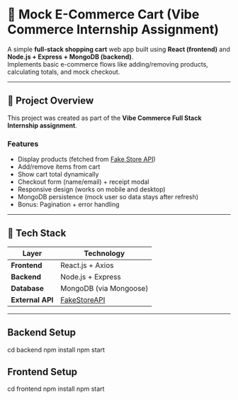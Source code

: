 # 🛒 Mock E-Commerce Cart (Vibe Commerce Internship Assignment)

A simple **full-stack shopping cart** web app built using **React (frontend)** and **Node.js + Express + MongoDB (backend)**.  
Implements basic e-commerce flows like adding/removing products, calculating totals, and mock checkout.

---

## 🚀 Project Overview

This project was created as part of the **Vibe Commerce Full Stack Internship assignment**.

### Features
- Display products (fetched from [Fake Store API](https://fakestoreapi.com/))
- Add/remove items from cart
- Show cart total dynamically
- Checkout form (name/email) + receipt modal
- Responsive design (works on mobile and desktop)
- MongoDB persistence (mock user so data stays after refresh)
- Bonus: Pagination + error handling

---

## 🧩 Tech Stack

| Layer | Technology |
|--------|-------------|
| **Frontend** | React.js + Axios |
| **Backend** | Node.js + Express |
| **Database** | MongoDB (via Mongoose) |
| **External API** | [FakeStoreAPI](https://fakestoreapi.com/products) |

---

## Backend Setup
cd backend
npm install
npm start

## Frontend Setup
cd frontend
npm install
npm start




